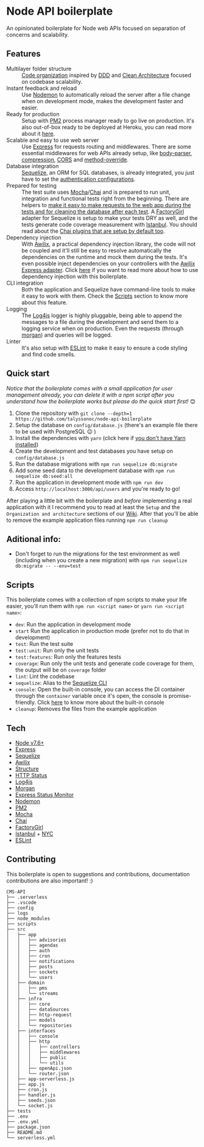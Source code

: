# Node API boilerplate

An opinionated boilerplate for Node web APIs focused on separation of concerns and scalability.

## Features

<dl>
  <dt>Multilayer folder structure</dt>
  <dd>
    <a href="https://github.com/talyssonoc/node-api-boilerplate/wiki/Folder-structure">Code organization</a> inspired by <a href="http://dddcommunity.org/">DDD</a> and <a href="https://8thlight.com/blog/uncle-bob/2012/08/13/the-clean-architecture.html">Clean Architecture</a> focused on codebase scalability.
  </dd>

  <dt>Instant feedback and reload</dt>
  <dd>
    Use <a href="https://www.npmjs.com/package/nodemon">Nodemon</a> to automatically reload the server after a file change when on development mode, makes the development faster and easier.
  </dd>

  <dt>Ready for production</dt>
  <dd>
    Setup with <a href="https://www.npmjs.com/package/pm2">PM2</a> process manager ready to go live on production. It's also out-of-box ready to be deployed at Heroku, you can read more about it <a href="https://github.com/talyssonoc/node-api-boilerplate/wiki/Setup-in-Heroku">here</a>.
  </dd>

  <dt>Scalable and easy to use web server</dt>
  <dd>
    Use <a href="https://www.npmjs.com/package/express">Express</a> for requests routing and middlewares. There are some essential middlewares for web APIs already setup, like <a href="https://www.npmjs.com/package/body-parser">body-parser</a>, <a href="https://www.npmjs.com/package/compression">compression</a>, <a href="https://www.npmjs.com/package/cors">CORS</a> and <a href="https://www.npmjs.com/package/method-override">method-override</a>.
  </dd>

  <dt>Database integration</dt>
  <dd>
    <a href="https://www.npmjs.com/package/sequelize">Sequelize</a>, an ORM for SQL databases, is already integrated, you just have to set the <a href="https://github.com/talyssonoc/node-api-boilerplate/wiki/Database-setup">authentication configurations</a>.
  </dd>

  <dt>Prepared for testing</dt>
  <dd>
    The test suite uses <a href="https://www.npmjs.com/package/mocha">Mocha</a>/<a href="https://www.npmjs.com/package/chai">Chai</a> and is prepared to run unit, integration and functional tests right from the beginning. There are helpers to <a href="https://github.com/talyssonoc/node-api-boilerplate/wiki/The-test-suite">make it easy to make requests to the web app during the tests and for cleaning the database after each test</a>. A <a href="https://www.npmjs.com/package/factory-girl">FactoryGirl</a> adapter for Sequelize is setup to make your tests DRY as well, and the tests generate code coverage measurement with <a href="https://www.npmjs.com/package/istanbul">Istanbul</a>. You should read about the <a href="https://github.com/talyssonoc/node-api-boilerplate/wiki/Chai-plugins">Chai plugins that are setup by default too</a>.
  </dd>

  <dt>Dependency injection</dt>
  <dd>
    With <a href="https://www.npmjs.com/package/awilix">Awilix</a>, a practical dependency injection library, the code will not be coupled and it'll still be easy to resolve automatically the dependencies on the runtime and mock them during the tests. It's even possible inject dependencies on your controllers with the <a href="https://www.npmjs.com/package/awilix-express">Awilix Express adapter</a>. Click <a href="https://github.com/talyssonoc/node-api-boilerplate/wiki/Dependency-injection-container">here</a> if you want to read more about how to use dependency injection with this boilerplate.
  </dd>

  <dt>CLI integration</dt>
  <dd>
    Both the application and Sequelize have command-line tools to make it easy to work with them. Check the <a href="#scripts">Scripts</a> section to know more about this feature.
  </dd>

  <dt>Logging</dt>
  <dd>
    The <a href="https://www.npmjs.com/package/log4js">Log4js</a> logger is highly pluggable, being able to append the messages to a file during the development and send them to a logging service when on production. Even the requests (through <a href="https://www.npmjs.com/package/morgan">morgan</a>) and queries will be logged.
  </dd>

  <dt>Linter</dt>
  <dd>
    It's also setup with <a href="https://www.npmjs.com/package/eslint">ESLint</a> to make it easy to ensure a code styling and find code smells.
  </dd>
</dl>

## Quick start

_Notice that the boilerplate comes with a small application for user management already, you can delete it with a npm script after you understand how the boilerplate works but please do the quick start first!_ 😊

1. Clone the repository with `git clone --depth=1 https://github.com/talyssonoc/node-api-boilerplate`
2. Setup the database on `config/database.js` (there's an example file there to be used with PostgreSQL 😉 )
3. Install the dependencies with `yarn` (click here if [you don't have Yarn installed](https://yarnpkg.com/docs/install))
4. Create the development and test databases you have setup on `config/database.js`
5. Run the database migrations with `npm run sequelize db:migrate`
6. Add some seed data to the development database with `npm run sequelize db:seed:all`
7. Run the application in development mode with `npm run dev`
8. Access `http://localhost:3000/api/users` and you're ready to go!

After playing a little bit with the boilerplate and _before_ implementing a real application with it I recommend you to read at least the `Setup` and the `Organization and architecture` sections of our [Wiki](https://github.com/talyssonoc/node-api-boilerplate/wiki). After that you'll be able to remove the example application files running `npm run cleanup`

## Aditional info:

- Don't forget to run the migrations for the test environment as well (including when you create a new migration) with `npm run sequelize db:migrate -- --env=test`

## Scripts

This boilerplate comes with a collection of npm scripts to make your life easier, you'll run them with `npm run <script name>` or `yarn run <script name>`:

- `dev`: Run the application in development mode
- `start` Run the application in production mode (prefer not to do that in development) 
- `test`: Run the test suite
- `test:unit`: Run only the unit tests
- `test:features`: Run only the features tests
- `coverage`: Run only the unit tests and generate code coverage for them, the output will be on `coverage` folder
- `lint`: Lint the codebase
- `sequelize`: Alias to the [Sequelize CLI](https://github.com/sequelize/cli)
- `console`: Open the built-in console, you can access the DI container through the `container` variable once it's open, the console is promise-friendly. Click [here](https://github.com/talyssonoc/node-api-boilerplate/wiki/Application-console) to know more about the built-in console
- `cleanup`: Removes the files from the example application

## Tech

- [Node v7.6+](http://nodejs.org/)
- [Express](https://npmjs.com/package/express)
- [Sequelize](https://www.npmjs.com/package/sequelize)
- [Awilix](https://www.npmjs.com/package/awilix)
- [Structure](https://www.npmjs.com/package/structure)
- [HTTP Status](https://www.npmjs.com/package/http-status)
- [Log4js](https://www.npmjs.com/package/log4js)
- [Morgan](https://www.npmjs.com/package/morgan)
- [Express Status Monitor](https://www.npmjs.com/package/express-status-monitor)
- [Nodemon](https://www.npmjs.com/package/nodemon)
- [PM2](https://www.npmjs.com/package/pm2)
- [Mocha](https://www.npmjs.com/package/mocha)
- [Chai](https://www.npmjs.com/package/chai)
- [FactoryGirl](https://www.npmjs.com/package/factory-girl)
- [Istanbul](https://www.npmjs.com/package/istanbul) + [NYC](https://www.npmjs.com/package/nyc)
- [ESLint](https://www.npmjs.com/package/eslint)

## Contributing

This boilerplate is open to suggestions and contributions, documentation contributions are also important! :)


```
CMS-API
├── .serverless
├── .vscode
├── config
├── logs
├── node_modules
├── scripts
├── src
│   ├── app
│   │   ├── advisories
│   │   ├── agendas
│   │   ├── auth
│   │   ├── cron
│   │   ├── notifications
│   │   ├── posts
│   │   ├── sockets
│   │   └── users
│   ├── domain
│   │   ├── pms
│   │   └── streams
│   ├── infra
│   │   ├── core
│   │   ├── dataSources
│   │   ├── http-request
│   │   ├── models
│   │   └── repositories
│   ├── interfaces
│   │   ├── console
│   │   ├── http
│   │   │   ├── controllers
│   │   │   ├── middlewares
│   │   │   ├── public
│   │   │   └── utils
│   │   ├── openApi.json
│   │   └── router.json
│   ├── app-serverless.js
│   ├── app.js
│   ├── cron.js
│   ├── handler.js
│   ├── seeds.json
│   └── socket.js
├── tests
├── .env
├── .env.yml
├── package.json
├── README.md
└── serverless.yml
```